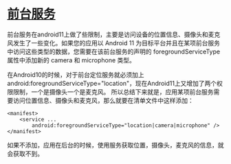 # [前台服务](https://developer.android.google.cn/preview/privacy/foreground-services)

前台服务在android11上做了些限制，主要是访问设备的位置信息、摄像头和麦克风发生了一些变化。如果您的应用以 Android 11 为目标平台并且在某项前台服务中访问这些类型的数据，您需要在该前台服务的声明的 foregroundServiceType 属性中添加新的 camera 和 microphone 类型。

在Android10的时候，对于前台定位服务就必须加上android:foregroundServiceType="location"，现在Android11上又增加了两个权限限制，一个是摄像头一个是麦克风。
所以总结下来就是，应用某项前台服务需要访问位置信息、摄像头和麦克风，那么就要在清单文件中这样添加：
```
<manifest>
    <service ...
        android:foregroundServiceType="location|camera|microphone" />
</manifest>
```
如果不添加，应用在后台的时候，使用服务获取位置，摄像头，麦克风的信息，就会获取不到。